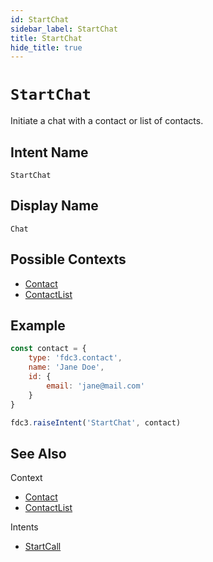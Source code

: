 ```yaml
---
id: StartChat
sidebar_label: StartChat
title: StartChat
hide_title: true
---
```

# `StartChat`

Initiate a chat with a contact or list of contacts.

## Intent Name

`StartChat`

## Display Name

`Chat`

## Possible Contexts

* [Contact](../../context/ref/Contact)
* [ContactList](../../context/ref/ContactList)

## Example

```js
const contact = {
    type: 'fdc3.contact',
    name: 'Jane Doe',
    id: {
        email: 'jane@mail.com'
    }
}

fdc3.raiseIntent('StartChat', contact)
```

## See Also

Context
- [Contact](../../context/ref/Contact)
- [ContactList](../../context/ref/ContactList)

Intents
- [StartCall](StartCall)